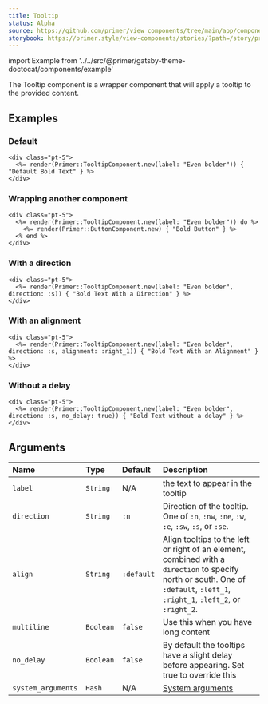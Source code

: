 ```yaml
---
title: Tooltip
status: Alpha
source: https://github.com/primer/view_components/tree/main/app/components/primer/tooltip_component.rb
storybook: https://primer.style/view-components/stories/?path=/story/primer-tooltip-component
---
```


import Example from '../../src/@primer/gatsby-theme-doctocat/components/example'

<!-- Warning: AUTO-GENERATED file, do not edit. Add code comments to your Ruby instead <3 -->

The Tooltip component is a wrapper component that will apply a tooltip to the provided content.

## Examples

### Default

<Example src="<div class='pt-5'>  <span aria-label='Even bolder' class='tooltipped tooltipped-n '>Default Bold Text</span></div>" />

```erb
<div class="pt-5">
  <%= render(Primer::TooltipComponent.new(label: "Even bolder")) { "Default Bold Text" } %>
</div>
```

### Wrapping another component

<Example src="<div class='pt-5'>  <span aria-label='Even bolder' class='tooltipped tooltipped-n '>    <button type='button' class='btn '>    Bold Button  </button></span></div>" />

```erb
<div class="pt-5">
  <%= render(Primer::TooltipComponent.new(label: "Even bolder")) do %>
    <%= render(Primer::ButtonComponent.new) { "Bold Button" } %>
  <% end %>
</div>
```

### With a direction

<Example src="<div class='pt-5'>  <span aria-label='Even bolder' class='tooltipped tooltipped-s '>Bold Text With a Direction</span></div>" />

```erb
<div class="pt-5">
  <%= render(Primer::TooltipComponent.new(label: "Even bolder", direction: :s)) { "Bold Text With a Direction" } %>
</div>
```

### With an alignment

<Example src="<div class='pt-5'>  <span alignment='right_1' aria-label='Even bolder' class='tooltipped tooltipped-s '>Bold Text With an Alignment</span></div>" />

```erb
<div class="pt-5">
  <%= render(Primer::TooltipComponent.new(label: "Even bolder", direction: :s, alignment: :right_1)) { "Bold Text With an Alignment" } %>
</div>
```

### Without a delay

<Example src="<div class='pt-5'>  <span aria-label='Even bolder' class='tooltipped tooltipped-s tooltipped-no-delay '>Bold Text without a delay</span></div>" />

```erb
<div class="pt-5">
  <%= render(Primer::TooltipComponent.new(label: "Even bolder", direction: :s, no_delay: true)) { "Bold Text without a delay" } %>
</div>
```

## Arguments

| Name | Type | Default | Description |
| :- | :- | :- | :- |
| `label` | `String` | N/A | the text to appear in the tooltip |
| `direction` | `String` | `:n` | Direction of the tooltip. One of `:n`, `:nw`, `:ne`, `:w`, `:e`, `:sw`, `:s`, or `:se`. |
| `align` | `String` | `:default` | Align tooltips to the left or right of an element, combined with a `direction` to specify north or south. One of `:default`, `:left_1`, `:right_1`, `:left_2`, or `:right_2`. |
| `multiline` | `Boolean` | `false` | Use this when you have long content |
| `no_delay` | `Boolean` | `false` | By default the tooltips have a slight delay before appearing. Set true to override this |
| `system_arguments` | `Hash` | N/A | [System arguments](/system-arguments) |
